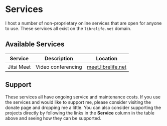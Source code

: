 # Services

I host a number of non-proprietary online services that are open for anyone to use. These services all exist on the `librelife.net` domain.

## Available Services

Service | Description | Location
------- | ----------- | --------
Jitsi Meet | Video conferencing | [meet.librelife.net](http://meet.librelife.net)

## Support

These services all have ongoing service and maintenance costs. If you use the services and would like to support me, please consider visiting the donate page and dropping me a little. You can also consider supporting the projects directly by following the links in the **Service** column in the table above and seeing how they can be supported.

